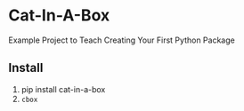 Cat-In-A-Box
============

Example Project to Teach Creating Your First Python Package

## Install

1. pip install cat-in-a-box
2. `cbox`
